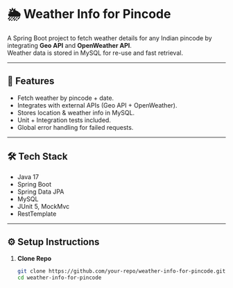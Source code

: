 # 🌦 Weather Info for Pincode

A Spring Boot project to fetch weather details for any Indian pincode by integrating **Geo API** and **OpenWeather API**.  
Weather data is stored in MySQL for re-use and fast retrieval.

---

## 🚀 Features
- Fetch weather by pincode + date.
- Integrates with external APIs (Geo API + OpenWeather).
- Stores location & weather info in MySQL.
- Unit + Integration tests included.
- Global error handling for failed requests.

---

## 🛠 Tech Stack
- Java 17
- Spring Boot
- Spring Data JPA
- MySQL
- JUnit 5, MockMvc
- RestTemplate

---

## ⚙️ Setup Instructions
1. **Clone Repo**
   ```bash
   git clone https://github.com/your-repo/weather-info-for-pincode.git
   cd weather-info-for-pincode

